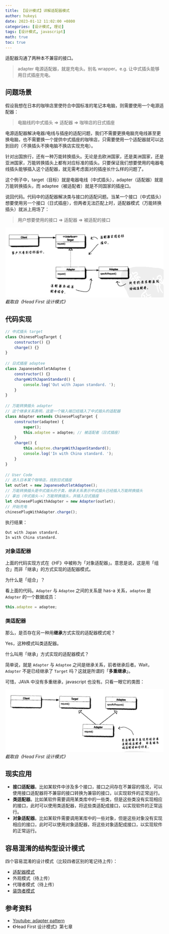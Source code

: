 ```yaml
---
title: 【设计模式】详解适配器模式
author: hukeyi
date: 2023-01-12 11:02:00 +0800
categories: [设计模式, 理论]
tags: [设计模式, javascript]
math: true
toc: true
---
```


适配器沟通了两种本不兼容的接口。

> adapter 电源适配器，就是充电头。别名 wrapper。e.g. 让中式插头能够用日式插座充电。

## 问题场景

假设我想在日本的咖啡店里使符合中国标准的笔记本电脑，则需要使用一个电源适配器：

> 电脑线的中式插头 => 适配器 => 咖啡店的日式插座

电源适配器解决电器/电线与插座的适配问题，我们不需要更换电脑充电线甚至更换电脑，也不需要换一个提供中式插座的咖啡店，只需要使用一个适配器就可以达到目的（不换插头不换电脑不换店实现充电）。

针对出国旅行，还有一种万能转换插头。无论是去欧洲国家，还是美洲国家，还是亚洲国家，万能转换插头上都有对应标准的插头。只要保证我们想要使用的电器电线插头能够插入这个适配器，就无需考虑面对的插座长什么样的问题了。

这个例子中，target（目标）就是电器电线（中式插头），adapter（适配器）就是万能转换插头，而 adaptee（被适配者）就是不同国家的插座口。

说回代码。代码中的适配器解决类与接口的适配问题。当某一个接口（中式插头）想要使用另一个接口（日式插座），但两者无法匹配上时，适配器模式（万能转换插头）就派上用场了：

> 用户想要使用的接口 => 适配器 => 被适配的接口

![适配器模式的类图](/assets/img/2023/design-pattern-ch07-01-00.png)
_截取自《Head First 设计模式》_

## 代码实现

```js
// 中式插头 target
class ChinesePlugTarget {
    constructor() {}
    charge() {}
}

// 日式插座 adaptee
class JapaneseOutletAdaptee {
    constructor() {}
    chargeWithJapanStandard() {
        console.log('Out with Japan standard. ');
    }
}

// 万能转换插头 adapter
// 这个继承关系表明，这是一个输入端已经插入了中式插头的适配器
class Adapter extends ChinesePlugTarget {
    constructor(adaptee) {
        super();
        this.adaptee = adaptee; // 被适配者（日式插座）
    }
    charge() {
        this.adaptee.chargeWithJapanStandard();
        console.log('In with China standard. ');
    }
}

// User Code
// 进入日本某个咖啡店，找到日式插座
let outlet = new JapaneseOutletAdaptee();
// 万能转换插头是中式插头的子类，继承关系表示中式插头已经插入万能转换插头
// 拿出（中式插头->）万能转换插头，并插入日式插座
let chinesePlugWithAdapter = new Adapter(outlet);
// 开始充电
chinesePlugWithAdapter.charge();
```

执行结果：

```shell
Out with Japan standard. 
In with China standard. 
```

### 对象适配器

上面的代码实现方式在《HF》中被称为「对象适配器」。意思是说，这是用「组合」而非「继承」的方式实现的适配器模式。

为什么是「组合」？

看上面的代码。`Adapter` 与 `Adaptee` 之间的关系是 has-a 关系，`adaptee` 是 `Adapter` 的一个数据成员：

```js
this.adaptee = adaptee;
```

### 类适配器

那么，是否存在另一种用**继承**方式实现的适配器模式呢？

Yes，这种模式叫类适配器。

什么叫用「继承」方式实现的适配器模式？

简单说，就是 `Adapter` 与 `Adaptee` 之间是继承关系，前者继承后者。Wait，`Adapter` 不是已经继承了 `Target` 吗？这就是所谓的「**多重继承**」。

可惜，JAVA 中没有多重继承，javascript 也没有。只看一眼它的类图：

![类适配器模式的类图](/assets/img/2023/design-pattern-ch07-01-01.png)
_截取自《Head First 设计模式》_

## 现实应用

- **接口适配器**。比如某软件中涉及多个接口，接口之间存在不兼容的情况，可以使用接口适配器将不兼容的接口转换为兼容的接口，以实现软件的正常运行。
- **类适配器**。比如某软件需要调用某类库中的一些类，但是这些类没有实现相应的接口，此时可以使用类适配器，将这些类适配成接口，以实现软件的正常运行。 
- **对象适配器**。比如某软件需要调用某库中的一些对象，但是这些对象没有实现相应的接口，此时可以使用对象适配器，将这些对象适配成接口，以实现软件的正常运行。

## 容易混淆的结构型设计模式

四个容易混淆的设计模式（比较四者区别的笔记待上传）：

- [适配器模式](https://hukeyi.github.io/posts/design-patterns-adapter-pattern/)
- 外观模式（待上传）
- 代理者模式（待上传）
- [装饰者模式](https://hukeyi.github.io/posts/design-patterns-decorator-pattern/)

## 参考资料

- [Youtube: adapter pattern](https://www.youtube.com/watch?v=2PKQtcJjYvc&list=PLrhzvIcii6GNjpARdnO4ueTUAVR9eMBpc&index=8) 
- 《Head First 设计模式》第七章